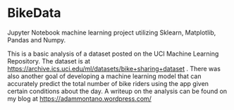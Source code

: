 # BikeData
Jupyter Notebook machine learning project utilizing Sklearn, Matplotlib, Pandas and Numpy.

This is a basic analysis of a dataset posted on the UCI Machine Learning Repository. The dataset is at https://archive.ics.uci.edu/ml/datasets/bike+sharing+dataset .  There was also another goal of developing a machine learning model that can accurately predict the total number of bike riders using the app given certain conditions about the day. A writeup on the analysis can be found on my blog at https://adammontano.wordpress.com/
